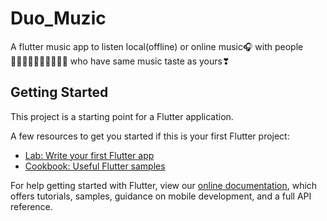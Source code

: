 # Duo_Muzic

A flutter music app to listen local(offline) or online music🎧 with people👩🏻‍🤝‍👩🏻👨🏻‍🤝‍👨🏻 who have same music taste as yours❣

## Getting Started

This project is a starting point for a Flutter application.

A few resources to get you started if this is your first Flutter project:

- [Lab: Write your first Flutter app](https://flutter.dev/docs/get-started/codelab)
- [Cookbook: Useful Flutter samples](https://flutter.dev/docs/cookbook)

For help getting started with Flutter, view our
[online documentation](https://flutter.dev/docs), which offers tutorials,
samples, guidance on mobile development, and a full API reference.
